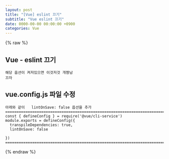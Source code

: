 ```yaml
---  
layout: post  
title: "[Vue] eslint 끄기"  
subtitle: "Vue eslint 끄기"  
date: 0000-00-00 00:00:00 +0900  
categories: Vue  
---  
```

{% raw %}  
## Vue - eslint 끄기  
  
	해당 옵션이 켜저있으면 이것저것 개짱남  
	끄자  
  
## vue.config.js 파일 수정  
  
	아래와 같이   lintOnSave: false 옵션을 추가  
	=================================================================================================================  
	const { defineConfig } = require('@vue/cli-service')  
	module.exports = defineConfig({  
	  transpileDependencies: true,  
	  lintOnSave: false  
  
	})  
	=================================================================================================================  
{% endraw %}